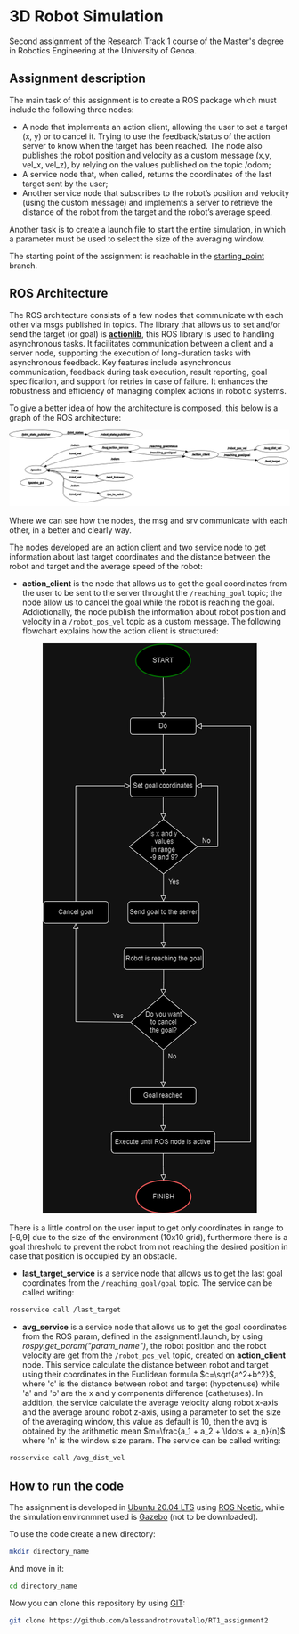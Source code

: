 # 3D Robot Simulation

Second assignment of the Research Track 1 course of the Master's degree in Robotics Engineering at the University of Genoa.

## Assignment description

The main task of this assignment is to create a ROS package which must include the following three nodes:
- A node that implements an action client, allowing the user to set a target (x, y) or to cancel it. Trying to use the feedback/status of the action server to know when the target has been reached. The node also publishes the robot position and velocity as a custom message (x,y, vel_x, vel_z), by relying on the values published on the topic /odom;
- A service node that, when called, returns the coordinates of the last target sent by the user;
- Another service node that subscribes to the robot’s position and velocity (using the custom message) and implements a server to retrieve the distance of the robot from the target and the robot’s average speed.
  
Another task is to create a launch file to start the entire simulation, in which a parameter must be used to select the size of the averaging window.

The starting point of the assignment is reachable in the [starting_point](https://github.com/alessandrotrovatello/RT1_assignment2/tree/starting_point) branch.

## ROS Architecture

The ROS architecture consists of a few nodes that communicate with each other via msgs published in topics. The library that allows us to set and/or send the target (or goal) is [**actionlib**](https://wiki.ros.org/actionlib), this ROS library is used to handling asynchronous tasks. It facilitates communication between a client and a server node, supporting the execution of long-duration tasks with asynchronous feedback. Key features include asynchronous communication, feedback during task execution, result reporting, goal specification, and support for retries in case of failure. It enhances the robustness and efficiency of managing complex actions in robotic systems.

To give a better idea of how the architecture is composed, this below is a graph of the ROS architecture:

![ROS Architecture of the assignment](https://github.com/alessandrotrovatello/RT1_assignment2/blob/main/rosgraph.png)

Where we can see how the nodes, the msg and srv communicate with each other, in a better and clearly way.

The nodes developed are an action client and two service node to get information about last target coordinates and the distance between the robot and target and the average speed of the robot:
- **action_client** is the node that allows us to get the goal coordinates from the user to be sent to the server throught the `/reaching_goal` topic; the node allow us to cancel the goal while the robot is reaching the goal. Addiotionally, the node publish the information about robot position and velocity in a `/robot_pos_vel` topic as a custom message. The following flowchart explains how the action client is structured:

<p align="center">
  <img src="https://github.com/alessandrotrovatello/RT1_assignment2/blob/main/action_client_flowchart.png" alt="*action_client*'s flowchart">
</p>

There is a little control on the user input to get only coordinates in range to [-9,9] due to the size of the environment (10x10 grid), furthermore there is a goal threshold to prevent the robot from not reaching the desired position in case that position is occupied by an obstacle.

- **last_target_service** is a service node that allows us to get the last goal coordinates from the `/reaching_goal/goal` topic. The service can be called writing:
```bash
rosservice call /last_target
```

- **avg_service** is a service node that allows us to get the goal coordinates from the ROS param, defined in the assignment1.launch, by using *rospy.get_param("param_name")*, the robot position and the robot velocity are get from the `/robot_pos_vel` topic, created on **action_client** node. This service calculate the distance between robot and target using their coordinates in the Euclidean formula $c=\sqrt{a^2+b^2}$, where 'c' is the distance between robot and target (hypotenuse) while 'a' and 'b' are the x and y components difference (cathetuses). In addition, the service calculate the average velocity along robot x-axis and the average around robot z-axis, using a parameter to set the size of the averaging window, this value as default is 10, then the avg is obtained by the arithmetic mean $m=\frac{a_1 + a_2 + \ldots + a_n}{n}$ where 'n' is the window size param. The service can be called writing:
```bash
rosservice call /avg_dist_vel
```

## How to run the code

The assignment is developed in [Ubuntu 20.04 LTS](https://ubuntu.com/tutorials/install-ubuntu-desktop#2-download-an-ubuntu-image) using [ROS Noetic](https://wiki.ros.org/noetic/Installation/Ubuntu), while the simulation environmnet used is [Gazebo](https://gazebosim.org/docs/harmonic/architecture) (not to be downloaded).

To use the code create a new directory:
```bash
mkdir directory_name
```
And move in it:
```bash
cd directory_name
```
Now you can clone this repository by using [GIT](https://github.com/git-guides/install-git):
```bash
git clone https://github.com/alessandrotrovatello/RT1_assignment2
```



